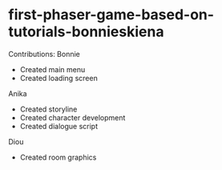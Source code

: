 # first-phaser-game-based-on-tutorials-bonnieskiena
Contributions: 
Bonnie
- Created main menu
- Created loading screen

Anika
- Created storyline
- Created character development
- Created dialogue script

Diou
- Created room graphics
